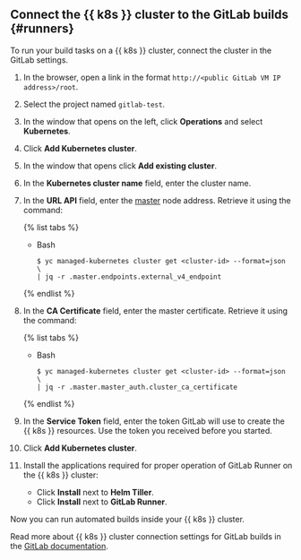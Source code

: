 ## Connect the {{ k8s }} cluster to the GitLab builds {#runners}

To run your build tasks on a {{ k8s }} cluster, connect the cluster in the GitLab settings.

1. In the browser, open a link in the format `http://<public GitLab VM IP address>/root`.

1. Select the project named `gitlab-test`.

1. In the window that opens on the left, click **Operations** and select **Kubernetes**.

1. Click **Add Kubernetes cluster**.

1. In the window that opens click **Add existing cluster**.

1. In the **Kubernetes cluster name** field, enter the cluster name.

1. In the **URL API** field, enter the [master](../../managed-kubernetes/concepts/index.md#master) node address. Retrieve it using the command:

    {% list tabs %}

    - Bash

      ```
      $ yc managed-kubernetes cluster get <cluster-id> --format=json \
      | jq -r .master.endpoints.external_v4_endpoint
      ```

    {% endlist %}

1. In the **CA Certificate** field, enter the master certificate. Retrieve it using the command:

    {% list tabs %}

    - Bash

      ```
      $ yc managed-kubernetes cluster get <cluster-id> --format=json \
      | jq -r .master.master_auth.cluster_ca_certificate
      ```

    {% endlist %}

1. In the **Service Token** field, enter the token GitLab will use to create the {{ k8s }} resources.
Use the token you received before you started.

1. Click **Add Kubernetes cluster**.

1. Install the applications required for proper operation of GitLab Runner on the {{ k8s }} cluster:
    - Click **Install** next to **Helm Tiller**.
    - Click **Install** next to **GitLab Runner**.

Now you can run automated builds inside your {{ k8s }} cluster.

Read more about {{ k8s }} cluster connection settings for GitLab builds in the [GitLab documentation](https://docs.gitlab.com/ee/user/project/clusters/#add-existing-kubernetes-cluster).

